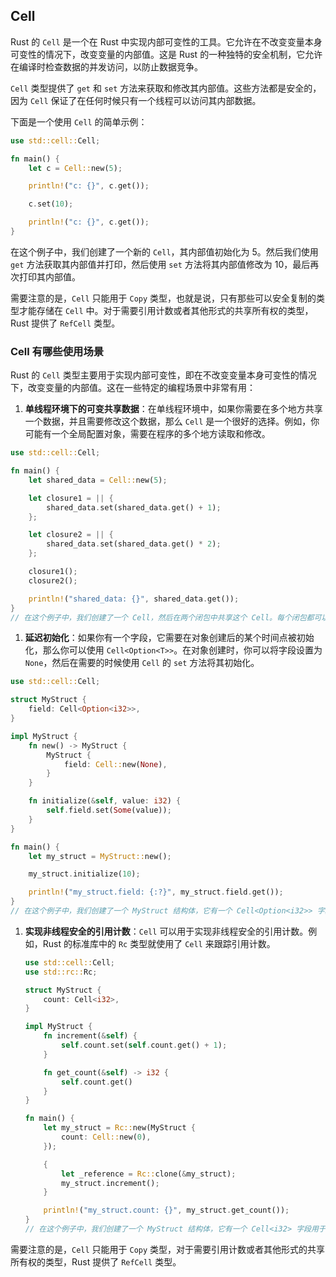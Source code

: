 ## Cell

Rust 的 `Cell` 是一个在 Rust 中实现内部可变性的工具。它允许在不改变变量本身可变性的情况下，改变变量的内部值。这是 Rust 的一种独特的安全机制，它允许在编译时检查数据的并发访问，以防止数据竞争。

`Cell` 类型提供了 `get` 和 `set` 方法来获取和修改其内部值。这些方法都是安全的，因为 `Cell` 保证了在任何时候只有一个线程可以访问其内部数据。

下面是一个使用 `Cell` 的简单示例：

```rust
use std::cell::Cell;

fn main() {
    let c = Cell::new(5);

    println!("c: {}", c.get());

    c.set(10);

    println!("c: {}", c.get());
}
```

在这个例子中，我们创建了一个新的 `Cell`，其内部值初始化为 5。然后我们使用 `get` 方法获取其内部值并打印，然后使用 `set` 方法将其内部值修改为 10，最后再次打印其内部值。

需要注意的是，`Cell` 只能用于 `Copy` 类型，也就是说，只有那些可以安全复制的类型才能存储在 `Cell` 中。对于需要引用计数或者其他形式的共享所有权的类型，Rust 提供了 `RefCell` 类型。

### Cell 有哪些使用场景

Rust 的 `Cell` 类型主要用于实现内部可变性，即在不改变变量本身可变性的情况下，改变变量的内部值。这在一些特定的编程场景中非常有用：

1. **单线程环境下的可变共享数据**：在单线程环境中，如果你需要在多个地方共享一个数据，并且需要修改这个数据，那么 `Cell` 是一个很好的选择。例如，你可能有一个全局配置对象，需要在程序的多个地方读取和修改。

```rust
use std::cell::Cell;

fn main() {
    let shared_data = Cell::new(5);

    let closure1 = || {
        shared_data.set(shared_data.get() + 1);
    };

    let closure2 = || {
        shared_data.set(shared_data.get() * 2);
    };

    closure1();
    closure2();

    println!("shared_data: {}", shared_data.get());
}
// 在这个例子中，我们创建了一个 Cell，然后在两个闭包中共享这个 Cell。每个闭包都可以修改 Cell 的值。
```

1. **延迟初始化**：如果你有一个字段，它需要在对象创建后的某个时间点被初始化，那么你可以使用 `Cell<Option<T>>`。在对象创建时，你可以将字段设置为 `None`，然后在需要的时候使用 `Cell` 的 `set` 方法将其初始化。

```rust
use std::cell::Cell;

struct MyStruct {
    field: Cell<Option<i32>>,
}

impl MyStruct {
    fn new() -> MyStruct {
        MyStruct {
            field: Cell::new(None),
        }
    }

    fn initialize(&self, value: i32) {
        self.field.set(Some(value));
    }
}

fn main() {
    let my_struct = MyStruct::new();

    my_struct.initialize(10);

    println!("my_struct.field: {:?}", my_struct.field.get());
}
// 在这个例子中，我们创建了一个 MyStruct 结构体，它有一个 Cell<Option<i32>> 字段。我们可以在创建 MyStruct 后的任何时间点使用 initialize 方法来初始化这个字段。
```

1. **实现非线程安全的引用计数**：`Cell` 可以用于实现非线程安全的引用计数。例如，Rust 的标准库中的 `Rc` 类型就使用了 `Cell` 来跟踪引用计数。

   ```rust
   use std::cell::Cell;
   use std::rc::Rc;
   
   struct MyStruct {
       count: Cell<i32>,
   }
   
   impl MyStruct {
       fn increment(&self) {
           self.count.set(self.count.get() + 1);
       }
   
       fn get_count(&self) -> i32 {
           self.count.get()
       }
   }
   
   fn main() {
       let my_struct = Rc::new(MyStruct {
           count: Cell::new(0),
       });
   
       {
           let _reference = Rc::clone(&my_struct);
           my_struct.increment();
       }
   
       println!("my_struct.count: {}", my_struct.get_count());
   }
   // 在这个例子中，我们创建了一个 MyStruct 结构体，它有一个 Cell<i32> 字段用于跟踪引用计数。每当我们创建一个新的 Rc 引用时，我们就增加引用计数。
   ```

需要注意的是，`Cell` 只能用于 `Copy` 类型，对于需要引用计数或者其他形式的共享所有权的类型，Rust 提供了 `RefCell` 类型。